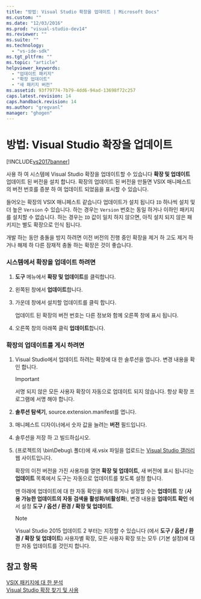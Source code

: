 ```yaml
---
title: "방법: Visual Studio 확장을 업데이트 | Microsoft Docs"
ms.custom: ""
ms.date: "12/03/2016"
ms.prod: "visual-studio-dev14"
ms.reviewer: ""
ms.suite: ""
ms.technology: 
  - "vs-ide-sdk"
ms.tgt_pltfrm: ""
ms.topic: "article"
helpviewer_keywords: 
  - "업데이트 패키지"
  - "확장 업데이트"
  - "새 패키지 버전"
ms.assetid: 93f79774-7b79-4dd6-94ad-13698f72c257
caps.latest.revision: 14
caps.handback.revision: 14
ms.author: "gregvanl"
manager: "ghogen"
---
```

# 방법: Visual Studio 확장을 업데이트
[!INCLUDE[vs2017banner](../code-quality/includes/vs2017banner.md)]

사용 하 여 시스템에 Visual Studio 확장을 업데이트할 수 있습니다 **확장 및 업데이트** 업데이트 된 버전을 설치 합니다. 확장의 업데이트 된 버전을 만들면 VSIX 매니페스트의 버전 번호를 증분 하 여 업데이트 되었음을 표시할 수 있습니다.  
  
 들어오는 확장의 VSIX 매니페스트 같습니다 업데이트가 설치 됩니다 `ID` 하나씩 설치 및 더 높은 `Version` 수 있습니다. 하는 경우는 `Version` 번호는 동일 하거나 이하인 패키지를 설치할 수 없습니다. 하는 경우는 `ID` 값이 일치 하지 않으면, 아직 설치 되지 않은 패키지는 별도 확장으로 인식 됩니다.  
  
 개발 하는 동안 충돌을 방지 하려면 이전 버전의 진행 중인 확장을 제거 하 고도 제거 하거나 해제 하 다른 잠재적 충돌 하는 확장은 것이 좋습니다.  
  
### 시스템에서 확장을 업데이트 하려면  
  
1.  **도구** 메뉴에서 **확장 및 업데이트**를 클릭합니다.  
  
2.  왼쪽된 창에서 **업데이트**합니다.  
  
3.  가운데 창에서 설치할 업데이트를 클릭 합니다.  
  
     업데이트 된 확장의 버전 번호는 다른 정보와 함께 오른쪽 창에 표시 됩니다.  
  
4.  오른쪽 창의 아래쪽 클릭 **업데이트**합니다.  
  
### 확장의 업데이트를 게시 하려면  
  
1.  Visual Studio에서 업데이트 하려는 확장에 대 한 솔루션을 엽니다. 변경 내용을 확인 합니다.  
  
    > [!IMPORTANT]
    >  서명 되지 않은 모든 사용자 확장이 자동으로 업데이트 되지 않습니다. 항상 확장 프로그램에 서명 해야 합니다.  
  
2.  **솔루션 탐색기**, source.extension.manifest를 엽니다.  
  
3.  매니페스트 디자이너에서 숫자 값을 늘려는 **버전** 필드입니다.  
  
4.  솔루션을 저장 하 고 빌드하십시오.  
  
5.  \(프로젝트의 \\bin\\Debug\\ 폴더\)에 새.vsix 파일을 업로드는 [Visual Studio 갤러리](http://go.microsoft.com/fwlink/?LinkID=123847) 웹 사이트입니다.  
  
     확장의 이전 버전을 가진 사용자를 열면 **확장 및 업데이트**, 새 버전에 표시 됩니다는 **업데이트** 목록에서 도구는 자동으로 업데이트를 찾도록 설정 합니다.  
  
     맨 아래에 업데이트에 대 한 자동 확인을 해제 하거나 설정할 수는 **업데이트** 창 \(**사용 가능한 업데이트의 자동 검색을 활성화\/비활성화**\), 변경 내용을 **업데이트 확인** 에서 설정 **도구 \/ 옵션 \/ 환경 \/ 확장 및 업데이트**.  
  
    > [!NOTE]
    >  Visual Studio 2015 업데이트 2 부터는 지정할 수 있습니다 \(에서 **도구 \/ 옵션 \/ 환경 \/ 확장 및 업데이트**\) 사용자별 확장, 모든 사용자 확장 또는 모두 \(기본 설정\)에 대 한 자동 업데이트를 것인지 합니다.  
  
## 참고 항목  
 [VSIX 패키지에 대 한 분석](../extensibility/anatomy-of-a-vsix-package.md)   
 [Visual Studio 확장 찾기 및 사용](../ide/finding-and-using-visual-studio-extensions.md)